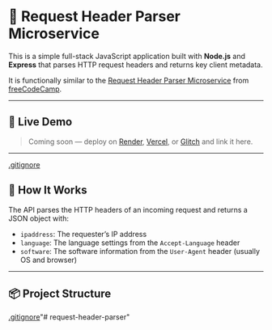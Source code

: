 # 📡 Request Header Parser Microservice

This is a simple full-stack JavaScript application built with **Node.js** and **Express** that parses HTTP request headers and returns key client metadata.

It is functionally similar to the [Request Header Parser Microservice](https://request-header-parser-microservice.freecodecamp.rocks/) from [freeCodeCamp](https://www.freecodecamp.org/).

---

## 🚀 Live Demo

> Coming soon — deploy on [Render](https://render.com), [Vercel](https://vercel.com/), or [Glitch](https://glitch.com/) and link it here.

---
[.gitignore](.gitignore)
## 🧠 How It Works

The API parses the HTTP headers of an incoming request and returns a JSON object with:

- `ipaddress`: The requester’s IP address
- `language`: The language settings from the `Accept-Language` header
- `software`: The software information from the `User-Agent` header (usually OS and browser)

---

## 📦 Project Structure

[.gitignore](.gitignore)"# request-header-parser" 
